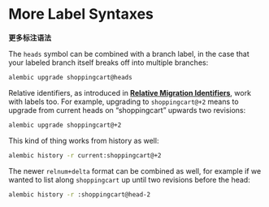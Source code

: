 # More Label Syntaxes

**更多标注语法**

[Relative Migration Identifiers]: ../en/tutorial.html#relative-migrations

The `heads` symbol can be combined with a branch label, in the case that your labeled branch itself breaks off into multiple branches:

```bash
alembic upgrade shoppingcart@heads
```

Relative identifiers, as introduced in **[Relative Migration Identifiers]**, work with labels too. For example, upgrading to `shoppingcart@+2` means to upgrade from current heads on “shoppingcart” upwards two revisions:

```bash
alembic upgrade shoppingcart@+2
```

This kind of thing works from history as well:

```bash
alembic history -r current:shoppingcart@+2
```

The newer `relnum+delta` format can be combined as well, for example if we wanted to list along `shoppingcart` up until two revisions before the head:

```bash
alembic history -r :shoppingcart@head-2
```
